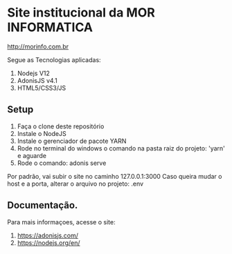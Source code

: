 # Site institucional da MOR INFORMATICA

http://morinfo.com.br

Segue as Tecnologias aplicadas:

1. Nodejs V12
2. AdonisJS v4.1
3. HTML5/CSS3/JS

## Setup

1. Faça o clone deste repositório
2. Instale o NodeJS
3. Instale o gerenciador de pacote YARN
4. Rode no terminal do windows o comando na pasta raiz do projeto: 'yarn' e aguarde
5. Rode o comando: adonis serve 

Por padrão, vai subir o site no caminho 127.0.0.1:3000
Caso queira mudar o host e a porta, alterar o arquivo no projeto: .env


## Documentação.

Para mais informaçoes, acesse o site: 
1. https://adonisjs.com/
2. https://nodejs.org/en/
